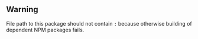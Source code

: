 ## Warning ##

File path to this package should not contain `:` because otherwise building of dependent NPM packages fails.
